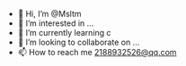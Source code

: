 - 👋 Hi, I’m @Msltm
- 👀 I’m interested in ...
- 🌱 I’m currently learning c
- 💞️ I’m looking to collaborate on ...
- 📫 How to reach me 2188932526@qq.com

<!---
Msltm/Msltm is a ✨ special ✨ repository because its `README.md` (this file) appears on your GitHub profile.
You can click the Preview link to take a look at your changes.
--->
